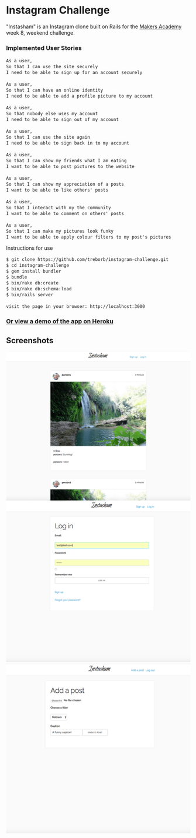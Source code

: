 Instagram Challenge
===================

"Instasham" is an Instagram clone built on Rails for the [Makers Academy](http://www.makersacademy.com/ "Makers Academy") week 8, weekend challenge.

### Implemented User Stories

```
As a user,
So that I can use the site securely
I need to be able to sign up for an account securely

As a user,
So that I can have an online identity
I need to be able to add a profile picture to my account

As a user,
So that nobody else uses my account
I need to be able to sign out of my account

As a user,
So that I can use the site again
I need to be able to sign back in to my account

As a user,
So that I can show my friends what I am eating
I want to be able to post pictures to the website

As a user,
So that I can show my appreciation of a posts
I want to be able to like others' posts

As a user,
So that I interact with my the community
I want to be able to comment on others' posts

As a user,
So that I can make my pictures look funky
I want to be able to apply colour filters to my post's pictures
```

Instructions for use
```
$ git clone https://github.com/treborb/instagram-challenge.git
$ cd instagram-challenge
$ gem install bundler
$ bundle
$ bin/rake db:create
$ bin/rake db:schema:load
$ bin/rails server

visit the page in your browser: http://localhost:3000
```

### [Or view a demo of the app on Heroku](http://robs-instasham.herokuapp.com/)

## Screenshots

![Instasham - Homepage](public/img/home.png)
![Instasham - Log in](public/img/log-in.png)
![Instasham - Add a post](public/img/add-post.png)
